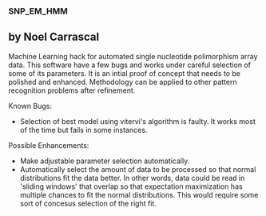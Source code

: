 ### SNP_EM_HMM
## by Noel Carrascal
Machine Learning hack for automated single nucleotide polimorphism array data.
This software have a few bugs and works under careful selection of some of its parameters.
It is an intial proof of concept that needs to be polished and enhanced. Methodology
can be applied to other pattern recognition problems after refinement. 

Known Bugs:
* Selection of best model using vitervi's algorithm is faulty. It works most of the time but fails in some instances.

Possible Enhancements:
* Make adjustable parameter selection automatically.
* Automatically select the amount of data to be processed so that normal distributions fit the data better. In other words, data could be read in 'sliding windows' that overlap so that expectation maximization has multiple chances to fit the normal distributions. This would require some sort of concesus selection of the right fit. 
